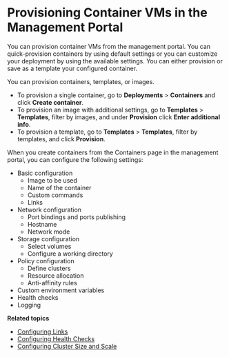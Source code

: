 # Provisioning Container VMs in the Management Portal #

You can provision container VMs from the management portal. You can quick-provision containers by using default settings or you can customize your deployment by using the available settings. You can either provision or save as a template your configured container.

You can provision containers, templates, or images. 
- To provision a single container, go to **Deployments** > **Containers** and click **Create container**.
- To provision an image with additional settings, go to **Templates** > **Templates**, filter by images, and under **Provision** click **Enter additional info**.
- To provision a template, go to **Templates** > **Templates**, filter by templates, and click **Provision**.

When you create containers from the Containers page in the management portal, you can configure the following settings:
- Basic configuration
	- Image to be used
	- Name of the container
	- Custom commands
	- Links
- Network configuration
	- Port bindings and ports publishing
	- Hostname
	- Network mode
- Storage configuration
	- Select volumes
	- Configure a working directory
- Policy configuration
	- Define clusters
	- Resource allocation
	- Anti-affinity rules
- Custom environment variables
- Health checks
- Logging

**Related topics**

- [Configuring Links](vic_dev_ops/configuring_links.md)
- [Configuring Health Checks](vic_dev_ops/configuring_health_checks.md)
- [Configuring Cluster Size and Scale](vic_dev_ops/configuring_clusters.md)
